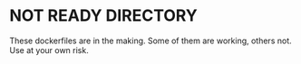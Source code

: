 NOT READY DIRECTORY
===================

These dockerfiles are in the making. Some of them are working, others not.  
Use at your own risk.
